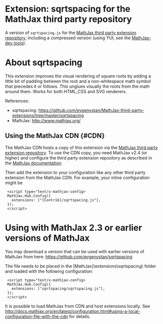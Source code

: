 # Extension: sqrtspacing for the MathJax third party repository

A version of `sqrtspacing.js` for the [MathJax third party extension repository](https://github.com/mathjax/MathJax-third-party-extensions), including a compressed version (using YUI, see the [MathJax-dev tools](https://github.com/mathjax/mathjax-dev)).

# About sqrtspacing

This extension improves the visual rendering of square roots by adding a little bit of padding between the root and a non-whitespace math symbol that precedes it or follows. This unglues visually the roots from the math around them. Works for both HTML_CSS and SVG renderers.

References:

- sqrtspacing: https://github.com/evgenystan/MathJax-third-party-extensions/tree/master/sqrtspacing
- MathJax: http://www.mathjax.org/


## Using the MathJax CDN {#CDN}

The MathJax CDN hosts a copy of this extension via the [MathJax third party extension repository](https://github.com/mathjax/MathJax-third-party-extensions). To use the CDN copy, you need MathJax v2.4 (or higher) and configure the third party extension repository as described in the [MathJax documentation](http://docs.mathjax.org/). 

Then add the extension to your configuration like any other third party extension from the MathJax CDN. For example, your inline configuration might be

     <script type="text/x-mathjax-config>
     MathJax.Hub.Config({
       extensions: ["[Contrib]/sqrtspacing.js"],
     });
     </script>

# Using with MathJax 2.3 or earlier versions of MathJax 

You may download a version that can be used with earlier versions of MathJax from here:
	https://github.com/evgenystan/sqrtspacing

The file needs to be placed in the [MathJax]\extensions\sqrtspacing\ folder and loaded with the following configuration:

     <script type="text/x-mathjax-config>
     MathJax.Hub.Config({
       extensions: ["sqrtspacing/sqrtspacing.js"],
     });
     </script>

It is possible to load MathJax from CDN and host extensions locally. See 
	http://docs.mathjax.org/en/latest/configuration.html#using-a-local-configuration-file-with-the-cdn 
for details.